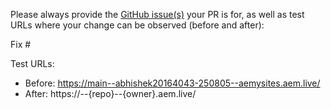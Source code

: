 Please always provide the [GitHub issue(s)](../issues) your PR is for, as well as test URLs where your change can be observed (before and after):

Fix #<gh-issue-id>

Test URLs:
- Before: https://main--abhishek20164043-250805--aemysites.aem.live/
- After: https://<branch>--{repo}--{owner}.aem.live/
